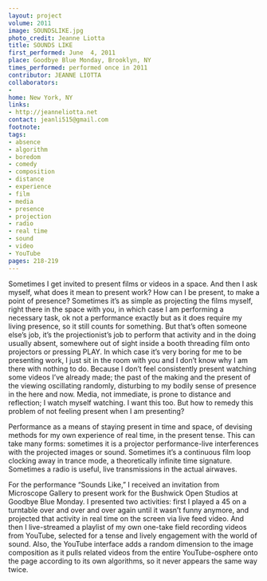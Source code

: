 ```yaml
---
layout: project
volume: 2011
image: SOUNDSLIKE.jpg
photo_credit: Jeanne Liotta
title: SOUNDS LIKE
first_performed: June  4, 2011
place: Goodbye Blue Monday, Brooklyn, NY
times_performed: performed once in 2011
contributor: JEANNE LIOTTA
collaborators:
- 
home: New York, NY
links:
- http://jeanneliotta.net
contact: jeanli515@gmail.com
footnote: 
tags:
- absence
- algorithm
- boredom
- comedy
- composition
- distance
- experience
- film
- media
- presence
- projection
- radio
- real time
- sound
- video
- YouTube
pages: 218-219
---
```


Sometimes I get invited to present films or videos in a space. And then I ask myself, what does it mean to present work? How can I be present, to make a point of presence? Sometimes it’s as simple as projecting the films myself, right there in the space with you, in which case I am performing a necessary task, ok not a performance exactly but as it does require my living presence, so it still counts for something. But that’s often someone else’s job, it’s the projectionist’s job to perform that activity and in the doing usually absent, somewhere out of sight inside a booth threading film onto projectors or pressing PLAY. In which case it’s very boring for me to be presenting work, I just sit in the room with you and I don’t know why I am there with nothing to do. Because I don’t feel consistently present watching some videos I’ve already made; the past of the making and the present of the viewing oscillating randomly, disturbing to my bodily sense of presence in the here and now. Media, not immediate, is prone to distance and reflection; I watch myself watching. I want this too. But how to remedy this problem of not feeling present when I am presenting?   

Performance as a means of staying present in time and space, of devising methods for my own experience of real time, in the present tense. This can take many forms: sometimes it is a projector performance-live interferences with the projected images or sound. Sometimes it’s a continuous film loop clocking away in trance mode, a theoretically infinite time signature. Sometimes a radio is useful, live transmissions in the actual airwaves. 

For the performance “Sounds Like,” I received an invitation from Microscope Gallery to present work for the Bushwick Open Studios at Goodbye Blue Monday. I presented two activities: first I played a 45 on a turntable over and over and over again until it wasn’t funny anymore, and projected that activity in real time on the screen via live feed video. And then I live-streamed a playlist of my own one-take field recording videos from YouTube, selected for a tense and lively engagement with the world of sound. Also, the YouTube interface adds a random dimension to the image composition as it pulls related videos from the entire YouTube-osphere onto the page according to its own algorithms, so it never appears the same way twice. 
